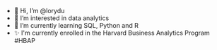 - 👋 Hi, I’m @lorydu
- 👀 I’m interested in data analytics
- 🌱 I’m currently learning SQL, Python and R
- ✨ I'm currently enrolled in the Harvard Business Analytics Program #HBAP


<!---
lorydu/lorydu is a ✨ special ✨ repository because its `README.md` (this file) appears on your GitHub profile.
You can click the Preview link to take a look at your changes.
--->
